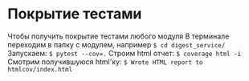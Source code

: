 # Покрытие тестами

Чтобы получить покрытие тестами любого модуля
В терминале переходим в папку с модулем, например `$ cd digest_service/`
Запускаем: `$ pytest --cov=.`
Строим html отчет: `$ coverage html -i`
Смотрим получившуюся html'ку: `$ Wrote HTML report to htmlcov/index.html`



